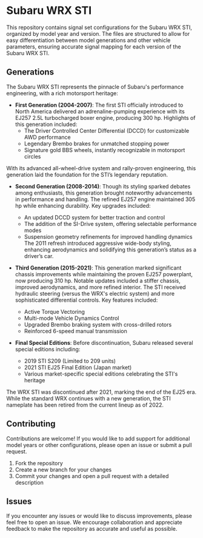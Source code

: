 # Subaru WRX STI

This repository contains signal set configurations for the Subaru WRX STI, organized by model year and version. The files are structured to allow for easy differentiation between model generations and other vehicle parameters, ensuring accurate signal mapping for each version of the Subaru WRX STI.

## Generations

The Subaru WRX STI represents the pinnacle of Subaru's performance engineering, with a rich motorsport heritage:

- **First Generation (2004-2007)**: The first STI officially introduced to North America delivered an adrenaline-pumping experience with its EJ257 2.5L turbocharged boxer engine, producing 300 hp. Highlights of this generation included:
  - The Driver Controlled Center Differential (DCCD) for customizable AWD performance
  - Legendary Brembo brakes for unmatched stopping power
  - Signature gold BBS wheels, instantly recognizable in motorsport circles

With its advanced all-wheel-drive system and rally-proven engineering, this generation laid the foundation for the STI’s legendary reputation.

- **Second Generation (2008-2014)**: Though its styling sparked debates among enthusiasts, this generation brought noteworthy advancements in performance and handling. The refined EJ257 engine maintained 305 hp while enhancing durability. Key upgrades included:
  - An updated DCCD system for better traction and control
  - The addition of the SI-Drive system, offering selectable performance modes
  - Suspension geometry refinements for improved handling dynamics
The 2011 refresh introduced aggressive wide-body styling, enhancing aerodynamics and solidifying this generation’s status as a driver’s car.

- **Third Generation (2015-2021)**: This generation marked significant chassis improvements while maintaining the proven EJ257 powerplant, now producing 310 hp. Notable updates included a stiffer chassis, improved aerodynamics, and more refined interior. The STI received hydraulic steering (versus the WRX's electric system) and more sophisticated differential controls. Key features included:
  - Active Torque Vectoring
  - Multi-mode Vehicle Dynamics Control
  - Upgraded Brembo braking system with cross-drilled rotors
  - Reinforced 6-speed manual transmission

- **Final Special Editions**: Before discontinuation, Subaru released several special editions including:
  - 2019 STI S209 (Limited to 209 units)
  - 2021 STI EJ25 Final Edition (Japan market)
  - Various market-specific special editions celebrating the STI's heritage

The WRX STI was discontinued after 2021, marking the end of the EJ25 era. While the standard WRX continues with a new generation, the STI nameplate has been retired from the current lineup as of 2022.

## Contributing

Contributions are welcome! If you would like to add support for additional model years or other configurations, please open an issue or submit a pull request.

1. Fork the repository
2. Create a new branch for your changes
3. Commit your changes and open a pull request with a detailed description

## Issues

If you encounter any issues or would like to discuss improvements, please feel free to open an issue. We encourage collaboration and appreciate feedback to make the repository as accurate and useful as possible.
